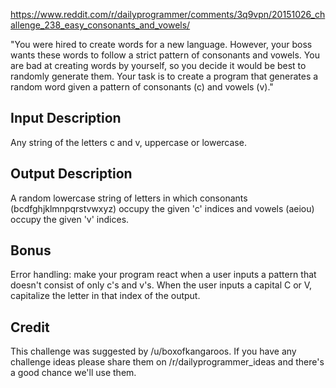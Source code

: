 
https://www.reddit.com/r/dailyprogrammer/comments/3q9vpn/20151026_challenge_238_easy_consonants_and_vowels/

"You were hired to create words for a new language. However, your boss wants these words to follow a strict pattern of consonants and vowels. You are bad at creating words by yourself, so you decide it would be best to randomly generate them.
Your task is to create a program that generates a random word given a pattern of consonants (c) and vowels (v)."


## Input Description

Any string of the letters c and v, uppercase or lowercase.


## Output Description

A random lowercase string of letters in which consonants (bcdfghjklmnpqrstvwxyz) occupy the given 'c' indices and vowels (aeiou) occupy the given 'v' indices.


## Bonus

Error handling: make your program react when a user inputs a pattern that doesn't consist of only c's and v's.
When the user inputs a capital C or V, capitalize the letter in that index of the output.


## Credit

This challenge was suggested by /u/boxofkangaroos. If you have any challenge ideas please share them on /r/dailyprogrammer_ideas and there's a good chance we'll use them.